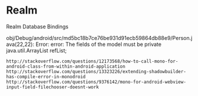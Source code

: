 # Realm

Realm Database Bindings

obj/Debug/android/src/md5bc18b7ce76be931d91ecb59864db88e9/Person.java(22,22): 
Error:  error: The fields of the model must be private
	java.util.ArrayList refList;

	
	
	http://stackoverflow.com/questions/12173568/how-to-call-mono-for-android-class-from-within-android-application
	http://stackoverflow.com/questions/13323226/extending-shadowbuilder-has-compile-error-in-monodroid
	http://stackoverflow.com/questions/9376142/mono-for-android-webview-input-field-filechooser-doesnt-work
	
